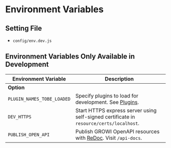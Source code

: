 # Environment Variables

## Setting File

* `config/env.dev.js`

## Environment Variables Only Available in Development

|Environment Variable|Description|
|---|---|
| **Option** ||
|`PLUGIN_NAMES_TOBE_LOADED`|Specify plugins to load for development. See [Plugins](/en/dev/plugin/architecture.md).|
|`DEV_HTTPS`|Start HTTPS express server using self-signed certificate in `resource/certs/localhost`.|
|`PUBLISH_OPEN_API`| Publish GROWI OpenAPI resources with [ReDoc](https://github.com/Rebilly/ReDoc). Visit `/api-docs`.|